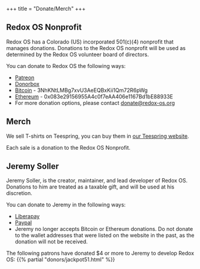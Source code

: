 +++
title = "Donate/Merch"
+++

## Redox OS Nonprofit

Redox OS has a Colorado (US) incorporated 501(c)(4) nonprofit that manages
donations. Donations to the Redox OS nonprofit will be used as determined by
the Redox OS volunteer board of directors.

You can donate to Redox OS the following ways:

 - [Patreon](https://www.patreon.com/redox_os)
 - [Donorbox](https://donorbox.org/redox-os)
 - [Bitcoin](https://bitcoin.org/) - 3NhKNtLMBg7xvU3AeEQBxKii1Qm72R6pWg
 - [Ethereum](https://ethereum.org/en/) - 0x083e29156955A4c0f7eAA406e1167Bd1bE88933E
 - For more donation options, please contact donate@redox-os.org

## Merch

We sell T-shirts on Teespring, you can buy them in [our Teespring website](https://redox-os.creator-spring.com/).

Each sale is a donation to the Redox OS Nonprofit.

## Jeremy Soller

Jeremy Soller, is the creator, maintainer, and lead developer of Redox OS.
Donations to him are treated as a taxable gift, and will be used at
his discretion.

You can donate to Jeremy in the following ways:

- [Liberapay](https://liberapay.com/redox_os)
- [Paypal](https://www.paypal.me/redoxos)
- Jeremy no longer accepts Bitcoin or Ethereum donations. Do not donate to the wallet addresses that were listed on the website in the past, as the donation will not be received.

The following patrons have donated $4 or more to Jeremy to develop Redox OS:
{{% partial "donors/jackpot51.html" %}}
